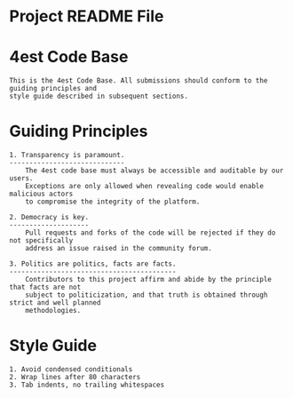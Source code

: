 # Project README File

4est Code Base
==============
    This is the 4est Code Base. All submissions should conform to the guiding principles and
    style guide described in subsequent sections.

Guiding Principles
==================
    1. Transparency is paramount.
    -----------------------------
        The 4est code base must always be accessible and auditable by our users.
        Exceptions are only allowed when revealing code would enable malicious actors
        to compromise the integrity of the platform.

    2. Democracy is key.
    --------------------
        Pull requests and forks of the code will be rejected if they do not specifically
        address an issue raised in the community forum.

    3. Politics are politics, facts are facts.
    ------------------------------------------
        Contributors to this project affirm and abide by the principle that facts are not
        subject to politicization, and that truth is obtained through strict and well planned
        methodologies.

Style Guide
===========
    1. Avoid condensed conditionals
    2. Wrap lines after 80 characters
    3. Tab indents, no trailing whitespaces
